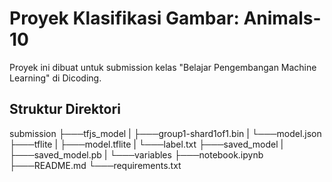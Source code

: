 # Proyek Klasifikasi Gambar: Animals-10

Proyek ini dibuat untuk submission kelas "Belajar Pengembangan Machine Learning" di Dicoding.

## Struktur Direktori
submission
├───tfjs_model
| ├───group1-shard1of1.bin
| └───model.json
├───tflite
| ├───model.tflite
| └───label.txt
├───saved_model
| ├───saved_model.pb
| └───variables
├───notebook.ipynb
├───README.md
└───requirements.txt